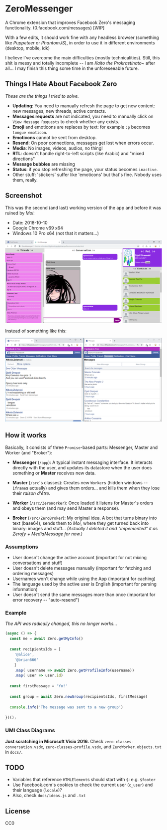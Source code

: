 # ZeroMessenger
A Chrome extension that improves Facebook Zero's messaging functionality. (0.facebook.com/messages) [WIP]

With a few edits, it should work fine with any headless browser (something like *Puppeteer* or *PhantomJS*), in order to use it in different environments (desktop, mobile, idk)

I believe I've overcome the main difficulties (mostly technicalities). Still, this shit is messy and totally incomplete -- I am *Kaito the Prokrastinato~* after all... I may finish this thing some time in the unforeseeable future.

## Things I Hate About Facebook Zero
*These are the things I tried to solve.*

- **Updating**: You need to manually refresh the page to get new content: new messages, new threads, active contacts.
- **Messages requests** are not indicated, you need to manually click on `View Message Requests` to check whether any exists.
- **Emoji** and emoticons are replaces by text: for example `:p` becomes `tongue emoticon`.
- **Emoticons** cannot be sent from desktop.
- **Resend**: On poor connections, messages get lost when errors occur.
- **Media**: No images, videos, audios, no thing!
- **RTL**: doesn't handle right-to-left scripts (like Arabic) and "mixed directions"
- **Message bubbles** are missing
- **Status**: if you stop refreshing the page, your status becomes `inactive`.
- Other stuff: 'stickers' suffer like 'emoticons' but that's fine. Nobody uses them, really.

## Screenshot
This was the second (and last) working version of the app and before it was ruined by *Moi*:
- Date: 2018-10-10
- Google Chrome v69 x64
- Windows 10 Pro x64 (not that it matters...)

![a pixelated screenshot of the app](docs/screenshot_2018-10-10_pixelated.png)

Instead of something like this:

![a screenshot of two Facebook Zero tabs](docs/screenshot_zero.png)

## How it works
Basically, it consists of three `Promise`-based parts: Messenger, Master and Worker (and "Broker"):

- **Messenger** (`/app`): A typical instant messaging interface. It interacts directly with the user,
and updates its datastore when the user does something or **Master** receives new data.

- **Master** (`/src`'s classes): Creates new `Worker`s (hidden windows -- `iframe`s actually) and gives them orders... and kills them when they lose their *raison d'être*.

- **Worker** (`/src/ZeroWorker`): Once loaded it listens for Master's orders and obeys them (and may send Master a response).

- **Broker** (`/src/ZeroBroker`): My original idea. A bot that turns binary into text (base64), sends them to *Moi*, where they get turned back into binary: images and stuff... *(Actually I deleted it and "impemented" it as Zerofy + MediaMessage for now.)*

### Assumptions
- User doesn't change the active account (important for not mixing conversations and stuff)
- User doesn't delete messages manually (important for fetching and ordering messages)
- Usernames won't change while using the App (important for caching)
- The language used by the active user is English (important for parsing information)
- User doesn't send the same messages more than once (important for error recovery -- "auto-resend")

### Example
*The API was radically changed, this no longer works...*
```js
(async () => {
  const me = await Zero.getMyInfo()

  const recipientsIds = [
    '@alice',
    '@brian666'
    ]
    .map( username => await Zero.getProfileInfo(username))
    .map( user => user.id)

  const firstMessage = 'Yo!'

  const group = await Zero.newGroup(recipientsIds, firstMessage)

  console.info('The message was sent to a new group')

})();
```

### UMl Class Diagrams
**Just scratching in Microsoft Visio 2016.**
Check `zero-classes-conversation.vsdx`, `zero-classes-profile.vsdx`, and `ZeroWorker.objects.txt` in `docs/`.

## TODO
- Variables that reference `HTMLElement`s should start with `$`: e.g. `$footer`
- Use Facebook.com's cookies to check the current user (`c_user`) and their language (`locale`)?
- Also, check `docs/ideas.js` and `.txt`

## License
CC0
